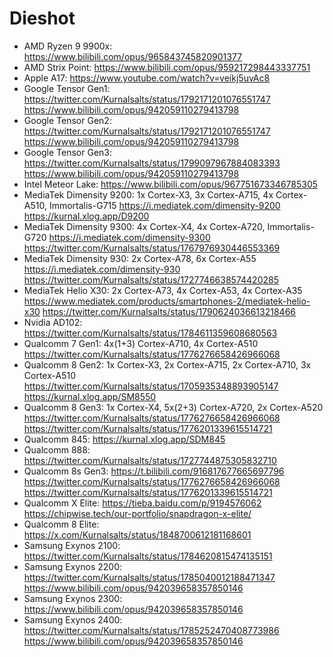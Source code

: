 # Dieshot

- AMD Ryzen 9 9900x: https://www.bilibili.com/opus/965843745820901377
- AMD Strix Point: https://www.bilibili.com/opus/959217298443337751
- Apple A17: https://www.youtube.com/watch?v=veikj5uvAc8
- Google Tensor Gen1: https://twitter.com/Kurnalsalts/status/1792171201076551747 https://www.bilibili.com/opus/942059110279413798
- Google Tensor Gen2: https://twitter.com/Kurnalsalts/status/1792171201076551747 https://www.bilibili.com/opus/942059110279413798
- Google Tensor Gen3: https://twitter.com/Kurnalsalts/status/1799097967884083393 https://www.bilibili.com/opus/942059110279413798
- Intel Meteor Lake: https://www.bilibili.com/opus/967751673346785305
- MediaTek Dimensity 9200: 1x Cortex-X3, 3x Cortex-A715, 4x Cortex-A510, Immortalis-G715 https://i.mediatek.com/dimensity-9200 https://kurnal.xlog.app/D9200
- MediaTek Dimensity 9300: 4x Cortex-X4, 4x Cortex-A720, Immortalis-G720 https://i.mediatek.com/dimensity-9300 https://twitter.com/Kurnalsalts/status/1767976930446553369
- MediaTek Dimensity 930: 2x Cortex-A78, 6x Cortex-A55 https://i.mediatek.com/dimensity-930 https://twitter.com/Kurnalsalts/status/1727746638574420285
- MediaTek Helio X30: 2x Cortex-A73, 4x Cortex-A53, 4x Cortex-A35 https://www.mediatek.com/products/smartphones-2/mediatek-helio-x30 https://twitter.com/Kurnalsalts/status/1790624036613218466
- Nvidia AD102: https://twitter.com/Kurnalsalts/status/1784611359608680563
- Qualcomm 7 Gen1: 4x(1+3) Cortex-A710, 4x Cortex-A510 https://twitter.com/Kurnalsalts/status/1776276658426966068
- Qualcomm 8 Gen2: 1x Cortex-X3, 2x Cortex-A715, 2x Cortex-A710, 3x Cortex-A510 https://twitter.com/Kurnalsalts/status/1705935348893905147 https://kurnal.xlog.app/SM8550
- Qualcomm 8 Gen3: 1x Cortex-X4, 5x(2+3) Cortex-A720, 2x Cortex-A520 https://twitter.com/Kurnalsalts/status/1776276658426966068 https://twitter.com/Kurnalsalts/status/1776201339615514721
- Qualcomm 845: https://kurnal.xlog.app/SDM845
- Qualcomm 888: https://twitter.com/Kurnalsalts/status/1727744875305832710
- Qualcomm 8s Gen3: https://t.bilibili.com/916817677665697796 https://twitter.com/Kurnalsalts/status/1776276658426966068 https://twitter.com/Kurnalsalts/status/1776201339615514721
- Qualcomm X Elite: https://tieba.baidu.com/p/9194576062 https://chipwise.tech/our-portfolio/snapdragon-x-elite/
- Qualcomm 8 Elite: https://x.com/Kurnalsalts/status/1848700612181168601
- Samsung Exynos 2100: https://twitter.com/Kurnalsalts/status/1784620815474135151
- Samsung Exynos 2200: https://twitter.com/Kurnalsalts/status/1785040012188471347 https://www.bilibili.com/opus/942039658357850146
- Samsung Exynos 2300: https://www.bilibili.com/opus/942039658357850146
- Samsung Exynos 2400: https://twitter.com/Kurnalsalts/status/1785252470408773986 https://www.bilibili.com/opus/942039658357850146
